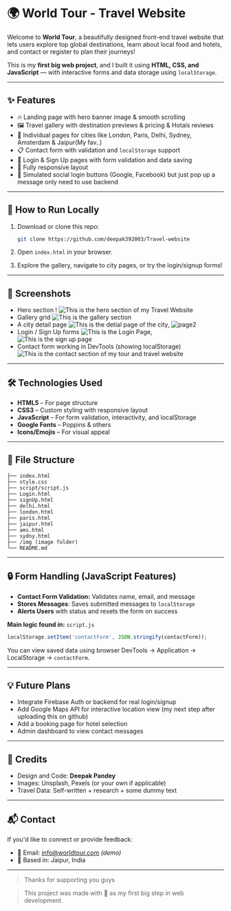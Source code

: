 
# 🌍 World Tour - Travel Website

Welcome to **World Tour**, a beautifully designed front-end travel website that lets users explore top global destinations, learn about local food and hotels, and contact or register to plan their journeys!

This is my **first big web project**, and I built it using **HTML, CSS, and JavaScript** — with interactive forms and data storage using `localStorage`.

---

## ✨ Features

- 🔥 Landing page with hero banner image & smooth scrolling
- 🖼️ Travel gallery with destination previews & pricing & Hotals reviews
- 🏨 Individual pages for cities like London, Paris, Delhi, Sydney, Amsterdam & Jaipur(My fav..)
- 📋 Contact form with validation and `localStorage` support
- 👤 Login & Sign Up pages with form validation and data saving 
- 📱 Fully responsive layout
- 💬 Simulated social login buttons (Google, Facebook) but just pop up a message only need to use backend

---

## 🚀 How to Run Locally

1. Download or clone this repo:
   ```bash
   git clone https://github.com/deepak392003/Travel-website
   ```

2. Open `index.html` in your browser.

3. Explore the gallery, navigate to city pages, or try the login/signup forms!

---

## 📸 Screenshots


- Hero section ! ![This is the hero section of my Travel Website](s1.jpg)
- Gallery grid ![This is the gallery section](s2.jpg)
- A city detail page ![This is the detial page of the city](s3.jpg), ![page2](s4.jpg)
- Login / Sign Up forms ![This is the Login Page](s5.jpg), ![This is the sign up page](s6.jpg)
- Contact form working in DevTools (showing localStorage) ![This is the contact section of my tour and travel website](s5.0.jpg)

---

## 🛠️ Technologies Used

- **HTML5** – For page structure
- **CSS3** – Custom styling with responsive layout
- **JavaScript** – For form validation, interactivity, and localStorage
- **Google Fonts** – Poppins & others
- **Icons/Emojis** – For visual appeal

---

## 📁 File Structure

```
├── index.html
├── style.css
├── script/script.js
├── Login.html
├── signUp.html
├── delhi.html
├── london.html
├── paris.html
├── jaipur.html
├── ams.html
├── sydny.html
├── /img (image folder)
└── README.md
```

---

## 🔒 Form Handling (JavaScript Features)

- **Contact Form Validation:** Validates name, email, and message
- **Stores Messages**: Saves submitted messages to `localStorage`
- **Alerts Users** with status and resets the form on success

**Main logic found in:** `script.js`

```js
localStorage.setItem('contactForm', JSON.stringify(contactForm));
```

You can view saved data using browser DevTools → Application → LocalStorage → `contactForm`.

---

## 💡 Future Plans

- Integrate Firebase Auth or backend for real login/signup
- Add Google Maps API for interactive location view (my next step after uploading this on github)
- Add a booking page for hotel selection
- Admin dashboard to view contact messages

---

## 🙌 Credits

- Design and Code: **Deepak Pandey**
- Images: Unsplash, Pexels (or your own if applicable)
- Travel Data: Self-written + research + some dummy text

---

## 📬 Contact

If you'd like to connect or provide feedback:

- 📧 Email: info@worldtour.com *(demo)*
- 📍 Based in: Jaipur, India

---

> Thanks for supporting you guys

> This project was made with 💖 as my first big step in web development.


